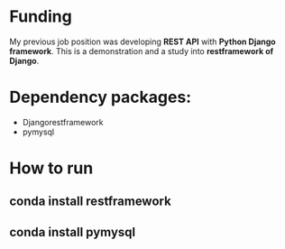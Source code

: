 Funding
 =================

My previous job position was developing **REST API** with **Python Django framework**. This is a demonstration and a study into **restframework of Django**. 




Dependency packages:
====================
- Djangorestframework
- pymysql


How to run
====================
## conda install restframework
## conda install pymysql

